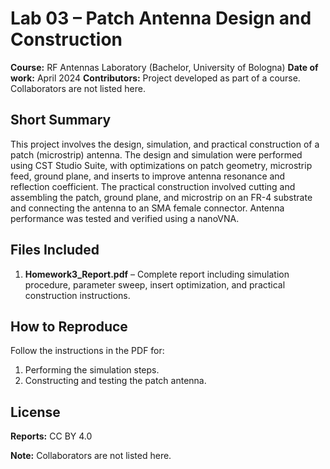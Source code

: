 # Lab 03 – Patch Antenna Design and Construction

**Course:** RF Antennas Laboratory (Bachelor, University of Bologna)
**Date of work:** April 2024
**Contributors:** Project developed as part of a course. Collaborators are not listed here.

## Short Summary 
This project involves the design, simulation, and practical construction of a patch (microstrip) antenna. The design and simulation were performed using CST Studio Suite, with optimizations on patch geometry, microstrip feed, ground plane, and inserts to improve antenna resonance and reflection coefficient. The practical construction involved cutting and assembling the patch, ground plane, and microstrip on an FR-4 substrate and connecting the antenna to an SMA female connector. Antenna performance was tested and verified using a nanoVNA.

## Files Included 
1. **Homework3_Report.pdf**  – Complete report including simulation procedure, parameter sweep, insert optimization, and practical construction instructions.

## How to Reproduce 
Follow the instructions in the PDF for:
1. Performing the simulation steps.
2. Constructing and testing the patch antenna.

## License 
**Reports:** CC BY 4.0 

**Note:** Collaborators are not listed here.

